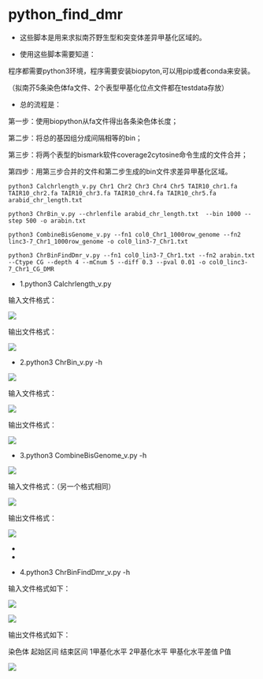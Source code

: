 # python_find_dmr


- 这些脚本是用来求拟南芥野生型和突变体差异甲基化区域的。



- 使用这些脚本需要知道：

程序都需要python3环境，程序需要安装biopyton,可以用pip或者conda来安装。

（拟南芥5条染色体fa文件、2个表型甲基化位点文件都在testdata存放）




- 总的流程是：

第一步：使用biopython从fa文件得出各条染色体长度；


第二步：将总的基因组分成间隔相等的bin；


第三步：将两个表型的bismark软件coverage2cytosine命令生成的文件合并；


第四步：用第三步合并的文件和第二步生成的bin文件求差异甲基化区域。




	
	python3 Calchrlength_v.py Chr1 Chr2 Chr3 Chr4 Chr5 TAIR10_chr1.fa TAIR10_chr2.fa TAIR10_chr3.fa TAIR10_chr4.fa TAIR10_chr5.fa arabid_chr_length.txt

	python3 ChrBin_v.py --chrlenfile arabid_chr_length.txt  --bin 1000 --step 500 -o arabin.txt

	python3 CombineBisGenome_v.py --fn1 col0_Chr1_1000row_genome --fn2 linc3-7_Chr1_1000row_genome -o col0_lin3-7_Chr1.txt

    python3 ChrBinFindDmr_v.py --fn1 col0_lin3-7_Chr1.txt --fn2 arabin.txt --Ctype CG --depth 4 --mCnum 5 --diff 0.3 --pval 0.01 -o col0_linc3-7_Chr1_CG_DMR




- 1.python3 Calchrlength_v.py



输入文件格式：

![](https://i.imgur.com/HO56I6j.jpg)




 输出文件格式：

![](https://i.imgur.com/feItr5V.jpg)




- 2.python3 ChrBin_v.py -h

![](https://i.imgur.com/LKbDEJm.jpg)



输入文件格式：

![](https://i.imgur.com/84N7u1K.jpg)



输出文件格式：

![](https://i.imgur.com/wXIdECC.jpg)




- 3.python3 CombineBisGenome_v.py -h

![](https://i.imgur.com/8bLVqxL.jpg)



输入文件格式：（另一个格式相同）

![](https://i.imgur.com/YF4FqRm.jpg)




 输出文件格式：

![](https://i.imgur.com/5RDIRx7.jpg)

- 
- 


- 4.python3 ChrBinFindDmr_v.py -h



输入文件格式如下：

![](https://i.imgur.com/zquSztw.jpg)

![](https://i.imgur.com/d9Tgemw.jpg)



输出文件格式如下：


染色体		起始区间		结束区间		1甲基化水平		2甲基化水平		甲基化水平差值	P值		

![](https://i.imgur.com/K5oVBzp.jpg)


